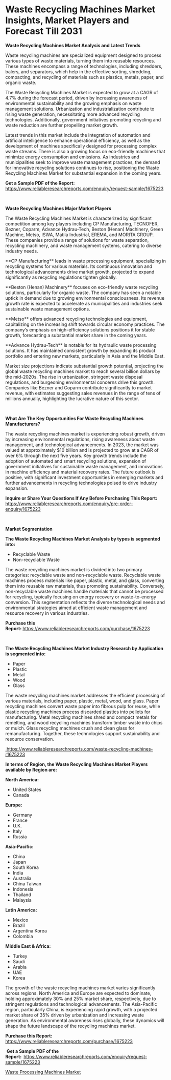 <p><h1>Waste Recycling Machines Market Insights, Market Players and Forecast Till 2031</h1></p><p><strong>Waste Recycling Machines Market Analysis and Latest Trends</strong></p>
<p><p>Waste recycling machines are specialized equipment designed to process various types of waste materials, turning them into reusable resources. These machines encompass a range of technologies, including shredders, balers, and separators, which help in the effective sorting, shredding, compacting, and recycling of materials such as plastics, metals, paper, and organic waste.</p><p>The Waste Recycling Machines Market is expected to grow at a CAGR of 4.7% during the forecast period, driven by increasing awareness of environmental sustainability and the growing emphasis on waste management solutions. Urbanization and industrialization contribute to rising waste generation, necessitating more advanced recycling technologies. Additionally, government initiatives promoting recycling and waste reduction are further propelling market growth.</p><p>Latest trends in this market include the integration of automation and artificial intelligence to enhance operational efficiency, as well as the development of machines specifically designed for processing complex waste streams. There is also a growing focus on eco-friendly machines that minimize energy consumption and emissions. As industries and municipalities seek to improve waste management practices, the demand for innovative recycling solutions continues to rise, positioning the Waste Recycling Machines Market for substantial expansion in the coming years.</p></p>
<p><strong>Get a Sample PDF of the Report:&nbsp;</strong> <a href="https://www.reliableresearchreports.com/enquiry/request-sample/1675223?utm_campaign=48&utm_medium=2&utm_source=Github&utm_content=ia&utm_term=28122024&utm_id=waste-recycling-machines">https://www.reliableresearchreports.com/enquiry/request-sample/1675223</a></p>
<p>&nbsp;</p>
<p><strong>Waste Recycling Machines Major Market Players</strong></p>
<p><p>The Waste Recycling Machines Market is characterized by significant competition among key players including CP Manufacturing, TECNOFER, Bezner, Coparm, Advance Hydrau-Tech, Beston (Henan) Machinery, Green Machine, Metso, ISWA, Matila Industrial, EREMA, and MORITA GROUP. These companies provide a range of solutions for waste separation, recycling machinery, and waste management systems, catering to diverse industry needs.</p><p>**CP Manufacturing** leads in waste processing equipment, specializing in recycling systems for various materials. Its continuous innovation and technological advancements drive market growth, projected to expand significantly as recycling regulations tighten globally.</p><p>**Beston (Henan) Machinery** focuses on eco-friendly waste recycling solutions, particularly for organic waste. The company has seen a notable uptick in demand due to growing environmental consciousness. Its revenue growth rate is expected to accelerate as municipalities and industries seek sustainable waste management options.</p><p>**Metso** offers advanced recycling technologies and equipment, capitalizing on the increasing shift towards circular economy practices. The company’s emphasis on high-efficiency solutions positions it for stable growth, forecasting a substantial market share in the coming years.</p><p>**Advance Hydrau-Tech** is notable for its hydraulic waste processing solutions. It has maintained consistent growth by expanding its product portfolio and entering new markets, particularly in Asia and the Middle East.</p><p>Market size projections indicate substantial growth potential, projecting the global waste recycling machines market to reach several billion dollars by the mid-2020s. The rise in urbanization, stringent waste disposal regulations, and burgeoning environmental concerns drive this growth. Companies like Bezner and Coparm contribute significantly to market revenue, with estimates suggesting sales revenues in the range of tens of millions annually, highlighting the lucrative nature of this sector.</p></p>
<p>&nbsp;</p>
<p><strong>What Are The Key Opportunities For Waste Recycling Machines Manufacturers?</strong></p>
<p><p>The waste recycling machines market is experiencing robust growth, driven by increasing environmental regulations, rising awareness about waste management, and technological advancements. In 2023, the market was valued at approximately $10 billion and is projected to grow at a CAGR of over 6% through the next five years. Key growth trends include the adoption of automated and smart recycling solutions, expansion of government initiatives for sustainable waste management, and innovations in machine efficiency and material recovery rates. The future outlook is positive, with significant investment opportunities in emerging markets and further advancements in recycling technologies poised to drive industry expansion.</p></p>
<p><strong>Inquire or Share Your Questions If Any Before Purchasing This Report:</strong> <a href="https://www.reliableresearchreports.com/enquiry/pre-order-enquiry/1675223?utm_campaign=48&utm_medium=2&utm_source=Github&utm_content=ia&utm_term=28122024&utm_id=waste-recycling-machines">https://www.reliableresearchreports.com/enquiry/pre-order-enquiry/1675223</a></p>
<p>&nbsp;</p>
<p><strong>Market Segmentation</strong></p>
<p><strong>The Waste Recycling Machines Market Analysis by types is segmented into:</strong></p>
<p><ul><li>Recyclable Waste</li><li>Non-recyclable Waste</li></ul></p>
<p><p>The waste recycling machines market is divided into two primary categories: recyclable waste and non-recyclable waste. Recyclable waste machines process materials like paper, plastic, metal, and glass, converting them into reusable raw materials, thus promoting sustainability. Conversely, non-recyclable waste machines handle materials that cannot be processed for recycling, typically focusing on energy recovery or waste-to-energy conversion. This segmentation reflects the diverse technological needs and environmental strategies aimed at efficient waste management and resource recovery in various industries.</p></p>
<p><strong>Purchase this Report:&nbsp;</strong><a href="https://www.reliableresearchreports.com/purchase/1675223?utm_campaign=48&utm_medium=2&utm_source=Github&utm_content=ia&utm_term=28122024&utm_id=waste-recycling-machines">https://www.reliableresearchreports.com/purchase/1675223</a></p>
<p>&nbsp;</p>
<p><strong>The Waste Recycling Machines Market Industry Research by Application is segmented into:</strong></p>
<p><ul><li>Paper</li><li>Plastic</li><li>Metal</li><li>Wood</li><li>Glass</li></ul></p>
<p><p>The waste recycling machines market addresses the efficient processing of various materials, including paper, plastic, metal, wood, and glass. Paper recycling machines convert waste paper into fibrous pulp for reuse, while plastic recycling machines process discarded plastics into pellets for manufacturing. Metal recycling machines shred and compact metals for remelting, and wood recycling machines transform timber waste into chips or mulch. Glass recycling machines crush and clean glass for remanufacturing. Together, these technologies support sustainability and resource conservation.</p></p>
<p><a href="https://www.reliableresearchreports.com/waste-recycling-machines-r1675223?utm_campaign=48&utm_medium=2&utm_source=Github&utm_content=ia&utm_term=28122024&utm_id=waste-recycling-machines">&nbsp;https://www.reliableresearchreports.com/waste-recycling-machines-r1675223</a></p>
<p><strong>In terms of Region, the Waste Recycling Machines Market Players available by Region are:</strong></p>
<p>
    <p> <strong> North America: </strong>
        <ul>
            <li>United States</li>
            <li>Canada</li>
        </ul>
        </p> 
    <p> <strong> Europe: </strong>
        <ul>
            <li>Germany</li>
            <li>France</li>
            <li>U.K.</li>
            <li>Italy</li>
            <li>Russia</li>
        </ul>
        </p> 
    <p> <strong> Asia-Pacific: </strong>
        <ul>
            <li>China</li>
            <li>Japan</li>
            <li>South Korea</li>
            <li>India</li>
            <li>Australia</li>
            <li>China Taiwan</li>
            <li>Indonesia</li>
            <li>Thailand</li>
            <li>Malaysia</li>
        </ul>
        </p> 
    <p> <strong> Latin America: </strong>
        <ul>
            <li>Mexico</li>
            <li>Brazil</li>
            <li>Argentina Korea</li>
            <li>Colombia</li>
        </ul>
        </p> 
    <p> <strong> Middle East & Africa: </strong>
        <ul>
            <li>Turkey</li>
            <li>Saudi</li>
            <li>Arabia</li>
            <li>UAE</li>
            <li>Korea</li>
        </ul>
    </p>
    </p>
<p><p>The growth of the waste recycling machines market varies significantly across regions. North America and Europe are expected to dominate, holding approximately 30% and 25% market share, respectively, due to stringent regulations and technological advancements. The Asia-Pacific region, particularly China, is experiencing rapid growth, with a projected market share of 35% driven by urbanization and increasing waste generation. As environmental awareness rises globally, these dynamics will shape the future landscape of the recycling machines market.</p></p>
<p><strong>Purchase this Report: </strong><a href="https://www.reliableresearchreports.com/purchase/1675223?utm_campaign=48&utm_medium=2&utm_source=Github&utm_content=ia&utm_term=28122024&utm_id=waste-recycling-machines">https://www.reliableresearchreports.com/purchase/1675223</a></p>
<p>&nbsp;<strong>Get a Sample PDF of the Report:&nbsp;&nbsp;</strong><a href="https://www.reliableresearchreports.com/enquiry/request-sample/1675223?utm_campaign=48&utm_medium=2&utm_source=Github&utm_content=ia&utm_term=28122024&utm_id=waste-recycling-machines">https://www.reliableresearchreports.com/enquiry/request-sample/1675223</a></p>
<p><strong></strong></p>
<p><p><a href="https://github.com/mathastilley812967/Market-Research-Report-List-1/blob/main/waste-processing-machines-market.md?utm_campaign=48&utm_medium=2&utm_source=Github&utm_content=ia&utm_term=28122024&utm_id=waste-recycling-machines">Waste Processing Machines Market</a></p></p>
